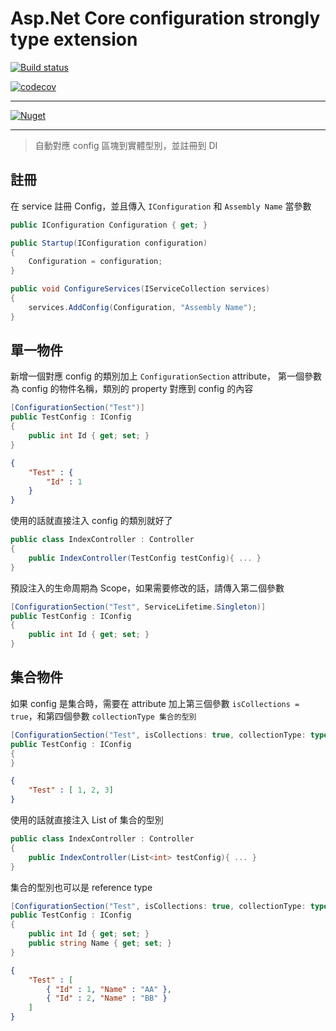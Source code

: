 # Asp.Net Core configuration strongly type extension

[![Build status](https://ci.appveyor.com/api/projects/status/b7dod491mc1pa3j1?svg=true)](https://ci.appveyor.com/project/cashwu/cashwu-aspnetcore-configuration)

[![codecov](https://codecov.io/gh/cashwu/Cashwu.AspNetCore.Configuration/branch/master/graph/badge.svg)](https://codecov.io/gh/cashwu/Cashwu.AspNetCore.Configuration)

---

[![Nuget](https://img.shields.io/badge/Nuget-Cashwu.AspnetCore.Configuration-blue.svg)](https://www.nuget.org/packages/Cashwu.AspnetCore.Configuration)

---

> 自動對應 config 區塊到實體型別，並註冊到 DI

## 註冊

在 service 註冊 Config，並且傳入 `IConfiguration` 和 `Assembly Name` 當參數

```csharp
public IConfiguration Configuration { get; }

public Startup(IConfiguration configuration)
{
    Configuration = configuration;
}

public void ConfigureServices(IServiceCollection services)
{
    services.AddConfig(Configuration, "Assembly Name");
}
```

## 單一物件

新增一個對應 config 的類別加上 `ConfigurationSection` attribute，
第一個參數為 config 的物件名稱，類別的 property 對應到 config 的內容

```csharp
[ConfigurationSection("Test")]
public TestConfig : IConfig
{
    public int Id { get; set; }
}
```

```json
{
    "Test" : {
        "Id" : 1
    }
}
```

使用的話就直接注入 config 的類別就好了

```csharp
public class IndexController : Controller
{
    public IndexController(TestConfig testConfig){ ... }
}   
```

預設注入的生命周期為 Scope，如果需要修改的話，請傳入第二個參數 

```csharp
[ConfigurationSection("Test", ServiceLifetime.Singleton)]
public TestConfig : IConfig
{
    public int Id { get; set; }
}
```

## 集合物件

如果 config 是集合時，需要在 attribute 加上第三個參數 `isCollections = true`，和第四個參數 `collectionType 集合的型別`

```csharp
[ConfigurationSection("Test", isCollections: true, collectionType: typeof(int)))]
public TestConfig : IConfig
{
}
```

```json
{
    "Test" : [ 1, 2, 3]
}
```

使用的話就直接注入 List of 集合的型別 

```csharp
public class IndexController : Controller
{
    public IndexController(List<int> testConfig){ ... }
}   
```

集合的型別也可以是 reference type

```csharp
[ConfigurationSection("Test", isCollections: true, collectionType: typeof(TestConfig)))]
public TestConfig : IConfig
{
    public int Id { get; set; }
    public string Name { get; set; }
}
```

```json
{
    "Test" : [
        { "Id" : 1, "Name" : "AA" },
        { "Id" : 2, "Name" : "BB" }
    ]
}
```
